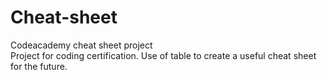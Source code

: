 # Cheat-sheet
Codeacademy cheat sheet project\
Project for coding certification. Use of table to create a useful cheat sheet for the future. 
